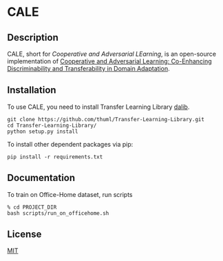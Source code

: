 # CALE

## Description

CALE, short for *Cooperative and Adversarial LEarning*, is an open-source implementation of [Cooperative and Adversarial Learning: Co-Enhancing Discriminability and Transferability in Domain Adaptation]().

## Installation

To use CALE, you need to install Transfer Learning Library [dalib](https://github.com/thuml/Transfer-Learning-Library).

```lang: sh
git clone https://github.com/thuml/Transfer-Learning-Library.git
cd Transfer-Learning-Library/
python setup.py install
```

To install other dependent packages via pip:

```lang: sh
pip install -r requirements.txt
```

## Documentation

To train on Office-Home dataset, run scripts

```lang: sh
% cd PROJECT_DIR
bash scripts/run_on_officehome.sh
````

## License

[MIT](https://choosealicense.com/licenses/mit/)
